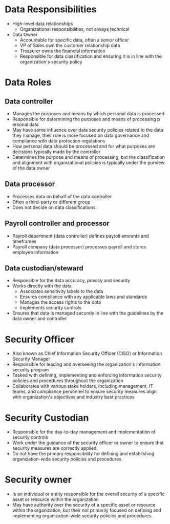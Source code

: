 # Data Responsibilities
- High-level data relationships
	- Organizational responsibilities, not always technical
- Data Owner
	- Accountable for specific data, often a senior officer
	- VP of Sales own the customer relationship data
	- Treasurer owns the financial information
	- Responsible for data classification and ensuring it is in line with the organization's security policy
# Data Roles
## Data controller
- Manages the purposes and means by which personal data is processed
- Responsible for determining the purposes and means of processing p ersonal data
- May have some influence over data security policies related to the data they manage, their role is more focused on data governance and compliance with data protection regulations
- How personal data should be processed and for what purposes are decisions typically made by the controller
- Determines the purpose and means of processing, but the classification and alignment with organizational policies is typically under the purview of the data owner
## Data processor
- Processes data on behalf of the data controller
- Often a third-party or different group
- Does not decide on data classifications
## Payroll controller and processor
- Payroll department (data controller) defines payroll amounts and timeframes
- Payroll company (data processor) processes payroll and stores employee information
## Data custodian/steward
- Responsible for the data accuracy, privacy and security
- Works directly with the data
	- Associates sensitivity labels to the data
	- Ensures compliance with any applicable laws and standards
	- Manages the access rights to the data
	- Implements security controls
- Ensures that data is managed securely in line with the guidelines by the data owner and controller
# Security Officer
- Also known as Chief Information Security Officer (CISO) or Information Security Manager
- Responsible for leading and overseeing the organization's information security program
- Tasked with defining, implementing and enforcing information security policies and procedures throughout the organization
- Collaborates with various stake holders, including management, IT teams, and compliance personnel to ensure security measures align with organization's objectives and industry best practices
# Security Custodian
- Responsible for the day-to-day management and implementation of security controls
- Work under the guidance of the security officer or owner to ensure that security measures are correctly applied.
- Do not have the primary responsibility for defining and establishing organization-wide security policies and procedures
# Security owner
- Is an individual or entity responsible for the overall security of a specific asset or resource within the organization
- May have authority over the security of a specific asset or resource within the organization, but their not primarily focused on defining and implementing organization-wide security policies and procedures.